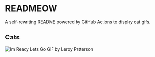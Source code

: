 # READMEOW

A self-rewriting README powered by GitHub Actions to display cat gifs.

## Cats

![Im Ready Lets Go GIF by Leroy Patterson](https://media4.giphy.com/media/CjmvTCZf2U3p09Cn0h/200.gif?cid=9acd02da7aoyjb4f4md744ny3o92jg65whgjqyajqz0r4cra&ep=v1_gifs_search&rid=200.gif&ct=g)
